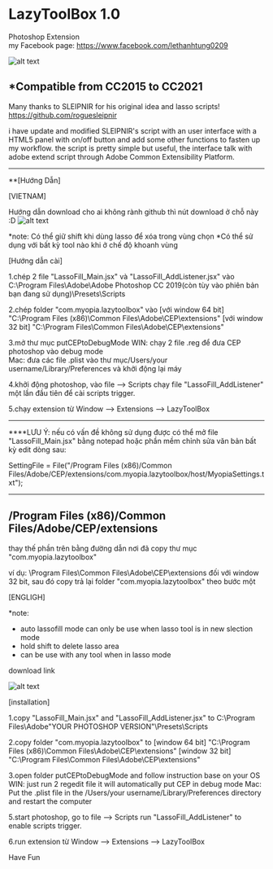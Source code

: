 # LazyToolBox 1.0
Photoshop Extension<br />
my Facebook page: https://www.facebook.com/lethanhtung0209

![alt text](https://github.com/m-myopia/LazyToolBox/blob/master/README_IMG/interface.jpg)

*Compatible from  CC2015 to CC2021
----------------------------------------------------------------------------------------------------
Many thanks to SLEIPNIR for his original idea and lasso scripts!<br />
https://github.com/roguesleipnir

i have update and modified SLEIPNIR's script with an user interface with a HTML5 panel with on/off button and add some other functions to fasten up my workflow.
the script is pretty simple but useful, the interface talk with adobe extend script through Adobe Common Extensibility Platform.

----------------------------------------------------------------------------------------------------
**[Hướng Dẫn]

[VIETNAM]

Hướng dẫn download cho ai không rành github thì nút download ở chỗ này :D
![alt text](https://github.com/m-myopia/LazyToolBox/blob/master/README_IMG/download.jpg)

*note: Có thể giữ shift khi dùng lasso để xóa trong vùng chọn
*Có thể sử dụng với bất kỳ tool nào khi ở chế độ khoanh vùng

[Hướng dẫn cài]

1.chép 2 file "LassoFill_Main.jsx" và "LassoFill_AddListener.jsx" vào  C:\Program Files\Adobe\Adobe Photoshop CC 2019(còn tùy vào phiên bản bạn đang sử dụng)\Presets\Scripts

2.chép folder "com.myopia.lazytoolbox" vào 
[với window 64 bit]
"C:\Program Files (x86)\Common Files\Adobe\CEP\extensions"
[với window 32 bit]
"C:\Program Files\Common Files\Adobe\CEP\extensions"

3.mở thư mục putCEPtoDebugMode
WIN:
chạy 2 file .reg để đưa CEP photoshop vào debug mode
<br>
Mac:
đưa các file .plist vào thư mục/Users/your username/Library/Preferences và khởi động lại máy

4.khởi động photoshop, vào file --> Scripts chạy file "LassoFill_AddListener" một lần đầu tiên để cài scripts trigger.

5.chạy extension từ Window --> Extensions --> LazyToolBox

-------------------------------------------------------

****LƯU Ý: nếu có vấn đề không sử dụng được có thể mở file "LassoFill_Main.jsx" bằng notepad hoặc phần mềm chỉnh sửa văn bản bất kỳ edit dòng sau:

SettingFile = File("/Program Files (x86)/Common Files/Adobe/CEP/extensions/com.myopia.lazytoolbox/host/MyopiaSettings.txt");

--------------------------------------------------------
/Program Files (x86)/Common Files/Adobe/CEP/extensions
-------------------------------------------------------
thay thế phần trên bằng đường dẫn nơi đã copy thư mục "com.myopia.lazytoolbox"

ví dụ:  \Program Files\Common Files\Adobe\CEP\extensions
đối với window 32 bit, sau đó copy trả lại folder "com.myopia.lazytoolbox" theo bước một

[ENGLIGH]

*note: 
- auto lassofill mode can only be use when lasso tool is in new slection mode
- hold shift to delete lasso area
- can be use with any tool when in lasso mode

download link

![alt text](https://github.com/m-myopia/LazyToolBox/blob/master/README_IMG/download.jpg)

[installation]

1.copy "LassoFill_Main.jsx" and "LassoFill_AddListener.jsx" to  C:\Program Files\Adobe\"YOUR PHOTOSHOP VERSION"\Presets\Scripts

2.copy folder "com.myopia.lazytoolbox" to 
[window 64 bit]
"C:\Program Files (x86)\Common Files\Adobe\CEP\extensions"
[window 32 bit]
"C:\Program Files\Common Files\Adobe\CEP\extensions"

3.open folder putCEPtoDebugMode and follow instruction base on your OS
WIN:
just run 2 regedit file it will automatically put CEP in debug mode
Mac:
Put the .plist file in the /Users/your username/Library/Preferences directory and restart the computer

5.start photoshop, go to file --> Scripts run "LassoFill_AddListener" to enable scripts trigger.

6.run extension từ Window --> Extensions --> LazyToolBox








Have Fun


